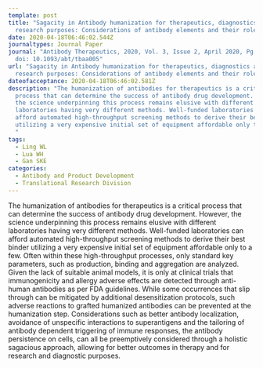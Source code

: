 ```yaml
---
template: post
title: "Sagacity in Antibody humanization for therapeutics, diagnostics and
  research purposes: Considerations of antibody elements and their roles"
date: 2020-04-18T06:46:02.544Z
journaltypes: Journal Paper
journal: "Antibody Therapeutics, 2020, Vol. 3, Issue 2, April 2020, Pg 71-79,
  doi: 10.1093/abt/tbaa005"
url: "Sagacity in Antibody humanization for therapeutics, diagnostics and
  research purposes: Considerations of antibody elements and their roles"
dateofacceptance: 2020-04-18T06:46:02.581Z
description: "The humanization of antibodies for therapeutics is a critical
  process that can determine the success of antibody drug development. However,
  the science underpinning this process remains elusive with different
  laboratories having very different methods. Well-funded laboratories can
  afford automated high-throughput screening methods to derive their best binder
  utilizing a very expensive initial set of equipment affordable only to a few.
  "
tags:
  - Ling WL
  - Lua WH
  - Gan SKE
categories:
  - Antibody and Product Development
  - Translational Research Division
---
```

<!--StartFragment-->

The humanization of antibodies for therapeutics is a critical process that can determine the success of antibody drug development. However, the science underpinning this process remains elusive with different laboratories having very different methods. Well-funded laboratories can afford automated high-throughput screening methods to derive their best binder utilizing a very expensive initial set of equipment affordable only to a few. Often within these high-throughput processes, only standard key parameters, such as production, binding and aggregation are analyzed. Given the lack of suitable animal models, it is only at clinical trials that immunogenicity and allergy adverse effects are detected through anti-human antibodies as per FDA guidelines. While some occurrences that slip through can be mitigated by additional desensitization protocols, such adverse reactions to grafted humanized antibodies can be prevented at the humanization step. Considerations such as better antibody localization, avoidance of unspecific interactions to superantigens and the tailoring of antibody dependent triggering of immune responses, the antibody persistence on cells, can all be preemptively considered through a holistic sagacious approach, allowing for better outcomes in therapy and for research and diagnostic purposes.

<!--EndFragment-->
